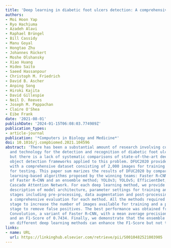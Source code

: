 ```yaml
---
title: 'Deep learning in diabetic foot ulcers detection: A comprehensive evaluation'
authors:
- Moi Hoon Yap
- Ryo Hachiuma
- Azadeh Alavi
- Raphael Brüngel
- Bill Cassidy
- Manu Goyal
- Hongtao Zhu
- Johannes Rückert
- Moshe Olshansky
- Xiao Huang
- Hideo Saito
- Saeed Hassanpour
- Christoph M. Friedrich
- David B. Ascher
- Anping Song
- Hiroki Kajita
- David Gillespie
- Neil D. Reeves
- Joseph M. Pappachan
- Claire O'Shea
- Eibe Frank
date: '2021-08-01'
publishDate: '2024-01-15T06:08:03.774989Z'
publication_types:
- article-journal
publication: '*Computers in Biology and Medicine*'
doi: 10.1016/j.compbiomed.2021.104596
abstract: 'There has been a substantial amount of research involving computer methods
  and technology for the detection and recognition of diabetic foot ulcers (DFUs),
  but there is a lack of systematic comparisons of state-of-the-art deep learning
  object detection frameworks applied to this problem. DFUC2020 provided participants
  with a comprehensive dataset consisting of 2,000 images for training and 2,000 images
  for testing. This paper sum­ marizes the results of DFUC2020 by comparing the deep
  learning-based algorithms proposed by the winning teams: Faster R–CNN, three variants
  of Faster R–CNN and an ensemble method; YOLOv3; YOLOv5; EfficientDet; and a new
  Cascade Attention Network. For each deep learning method, we provide a detailed
  description of model architecture, parameter settings for training and additional
  stages including pre-processing, data augmentation and post-processing. We provide
  a comprehensive evaluation for each method. All the methods required a data augmentation
  stage to increase the number of images available for training and a post-processing
  stage to remove false positives. The best performance was obtained from Deformable
  Convolution, a variant of Faster R–CNN, with a mean average precision (mAP) of 0.6940
  and an F1-Score of 0.7434. Finally, we demonstrate that the ensemble method based
  on different deep learning methods can enhance the F1-Score but not the mAP.'
links:
- name: URL
  url: https://linkinghub.elsevier.com/retrieve/pii/S0010482521003905
---
```

